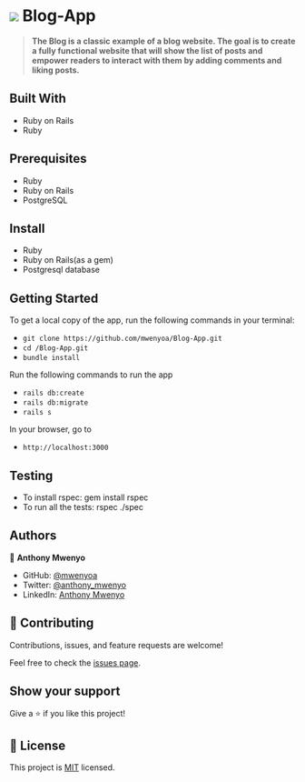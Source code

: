 
# ![](https://img.shields.io/badge/Microverse-blueviolet) Blog-App
> **The Blog is a classic example of a blog website. The goal is to create a fully functional website that will show the list of posts and empower readers to interact with them by adding comments and liking posts.**

## Built With

- Ruby on Rails
- Ruby

## Prerequisites

- Ruby
- Ruby on Rails
- PostgreSQL

## Install

- Ruby
- Ruby on Rails(as a gem)
- Postgresql database

## Getting Started

To get a local copy of the app, run the following commands in your terminal:
- `git clone https://github.com/mwenyoa/Blog-App.git`
- `cd /Blog-App.git`
- `bundle install`

Run the following commands to run the app

- `rails db:create`
- `rails db:migrate`
- `rails s`

In your browser, go to

- `http://localhost:3000`

## Testing
- To install rspec: gem install rspec
- To run all the tests: rspec ./spec


## Authors

👤 **Anthony Mwenyo**

- GitHub: [@mwenyoa](https://github.com/mwenyoa)
- Twitter: [@anthony_mwenyo](https://twitter.com/phayte_p)
- LinkedIn: [Anthony Mwenyo](https://linkedin.com/in/anthony-mwenyo)

## 🤝 Contributing

Contributions, issues, and feature requests are welcome!

Feel free to check the [issues page](https://github.com/aimalamiri/Ruby-Catalog/issues).

## Show your support

Give a ⭐️ if you like this project!

## 📝 License

This project is [MIT](./MIT.md) licensed.